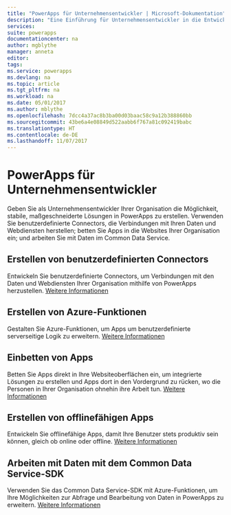```yaml
---
title: "PowerApps für Unternehmensentwickler | Microsoft-Dokumentation"
description: "Eine Einführung für Unternehmensentwickler in die Entwicklung von Apps in PowerApps."
services: 
suite: powerapps
documentationcenter: na
author: mgblythe
manager: anneta
editor: 
tags: 
ms.service: powerapps
ms.devlang: na
ms.topic: article
ms.tgt_pltfrm: na
ms.workload: na
ms.date: 05/01/2017
ms.author: mblythe
ms.openlocfilehash: 7dcc4a37ac8b3ba00d03baac58c9a12b388860bb
ms.sourcegitcommit: 43be6a4e08849d522aabb6f767a81c092419babc
ms.translationtype: HT
ms.contentlocale: de-DE
ms.lasthandoff: 11/07/2017
---
```

# <a name="powerapps-for-enterprise-developers"></a>PowerApps für Unternehmensentwickler
Geben Sie als Unternehmensentwickler Ihrer Organisation die Möglichkeit, stabile, maßgeschneiderte Lösungen in PowerApps zu erstellen. Verwenden Sie benutzerdefinierte Connectors, die Verbindungen mit Ihren Daten und Webdiensten herstellen; betten Sie Apps in die Websites Ihrer Organisation ein; und arbeiten Sie mit Daten im Common Data Service.

## <a name="build-custom-connectors"></a>Erstellen von benutzerdefinierten Connectors
Entwickeln Sie benutzerdefinierte Connectors, um Verbindungen mit den Daten und Webdiensten Ihrer Organisation mithilfe von PowerApps herzustellen. [Weitere Informationen](register-custom-api.md)

## <a name="build-azure-functions"></a>Erstellen von Azure-Funktionen
Gestalten Sie Azure-Funktionen, um Apps um benutzerdefinierte serverseitige Logik zu erweitern. [Weitere Informationen](https://powerapps.microsoft.com/blog/using-azure-functions-in-powerapps/)

## <a name="embed-apps"></a>Einbetten von Apps
Betten Sie Apps direkt in Ihre Websiteoberflächen ein, um integrierte Lösungen zu erstellen und Apps dort in den Vordergrund zu rücken, wo die Personen in Ihrer Organisation ohnehin ihre Arbeit tun. [Weitere Informationen](embed-apps-dev.md)

## <a name="build-offline-capable-apps"></a>Erstellen von offlinefähigen Apps
Entwickeln Sie offlinefähige Apps, damit Ihre Benutzer stets produktiv sein können, gleich ob online oder offline. [Weitere Informationen](offline-apps.md)

## <a name="work-with-data-using-the-common-data-service-sdk"></a>Arbeiten mit Daten mit dem Common Data Service-SDK
Verwenden Sie das Common Data Service-SDK mit Azure-Funktionen, um Ihre Möglichkeiten zur Abfrage und Bearbeitung von Daten in PowerApps zu erweitern. [Weitere Informationen](https://aka.ms/whgr2w)

